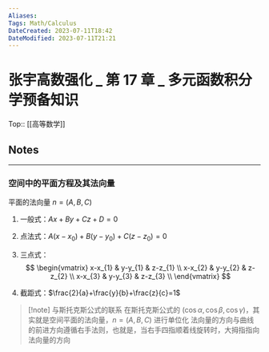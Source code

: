 ```yaml
---
Aliases: 
Tags: Math/Calculus 
DateCreated: 2023-07-11T18:42
DateModified: 2023-07-11T21:21
---
```

# 张宇高数强化 _ 第 17 章 _ 多元函数积分学预备知识
Top:: [[高等数学]]

## Notes
---
### 空间中的平面方程及其法向量

平面的法向量 $n = (A,B,C)$

1. 一般式：$Ax+By+Cz+D=0$
2. 点法式：$A(x-x_{0})+B(y-y_{0})+C(z-z_{0})=0$

3. 三点式：$$ \begin{vmatrix} x-x_{1} & y-y_{1} & z-z_{1} \\ x-x_{2} & y-y_{2} & z-z_{2} \\ x-x_{3} & y-y_{3} & z-z_{3} \\ \end{vmatrix} $$

4. 截距式：$\frac{2}{a}+\frac{y}{b}+\frac{z}{c}=1$

> [!note] 与斯托克斯公式的联系
> 在斯托克斯公式的 $(\cos\alpha,\cos\beta,\cos\gamma)$，其实就是空间平面的法向量，$n=(A,B,C)$ 进行单位化
> 法向量的方向与曲线的前进方向遵循右手法则，也就是，当右手四指顺着线旋转时，大拇指指向法向量的方向
